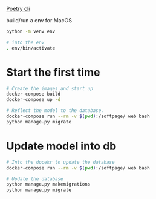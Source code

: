[Poetry cli](https://python-poetry.org/docs/cli/)

build/run a env for MacOS
```bash
python -m venv env

# into the env
. env/bin/activate
```

# Start the first time
```bash
# Create the images and start up
docker-compose build
docker-compose up -d

# Reflect the model to the database.
docker-compose run --rm -v $(pwd):/softpage/ web bash
python manage.py migrate
```

# Update model into db
```bash
# Into the docekr to update the database
docker-compose run --rm -v $(pwd):/softpage/ web bash

# Update the database
python manage.py makemigrations
python manage.py migrate
```
